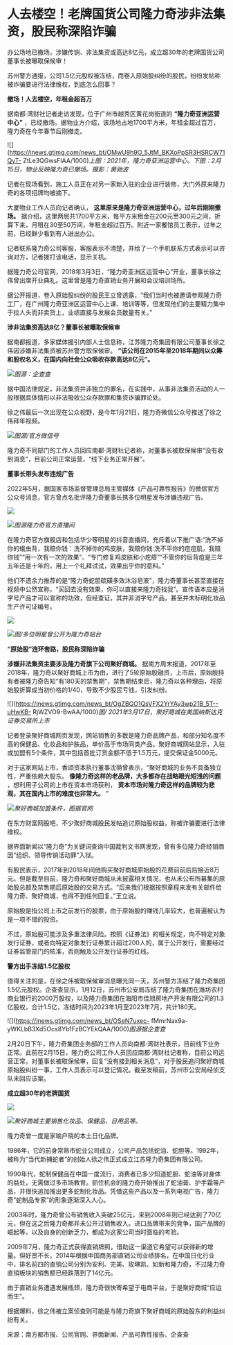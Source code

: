 # 人去楼空！老牌国货公司隆力奇涉非法集资，股民称深陷诈骗

办公场地已撤场，涉嫌传销、非法集资或高达8亿元，成立超30年的老牌国货公司董事长被曝取保候审！

苏州警方通报，公司1.5亿元股权被冻结，而卷入原始股纠纷的股民，纷纷发帖称被诈骗要进行法律维权，到底怎么回事？

**撤场！人去楼空，年租金超百万**

据南都·湾财社记者走访发现，位于广州市越秀区黄花岗街道的 **“隆力奇亚洲运营中心”**
，已经撤场。据物业方介绍，该场地占地1700平方米，年租金超过百万，隆力奇在今年春节后刚撤走。

![](https://inews.gtimg.com/news_bt/OMwU9h9O_5JtM_BKXoPpSR3HSRCW71QyT-
ZtLe3QGwsFIAA/1000)_上图：2021年，隆力奇亚洲运营中心。下图：2月15日，物业反映隆力奇已撤场。摄影：黄驰波_

记者在现场看到，施工人员正在对另一家新入驻的企业进行装修，大门外原来隆力奇的各项招牌均被摘下。

大厦物业工作人员向记者确认， **这里原来是隆力奇亚洲运营中心，过年后刚刚撤场。**
据介绍，这里两层共1700平方米，每平方米租金在200元至300元之间，折算下来，月租在30至50万间，年租金超过百万。附近一家餐馆员工表示，过年之前，已经鲜少看到有人进出办公。

记者联系隆力奇公司客服，客服表示不清楚，并给了一个手机联系方式表示可以咨询对方，记者拨打该电话，显示关机。

据隆力奇公司官网，2018年3月3日，“隆力奇亚洲区运营中心”开业，董事长徐之伟曾出席开业典礼。这里曾是隆力奇直销业务开展和会议培训场所。

据公开报道，卷入原始股纠纷的股民王立曾透露，“我们当时也被邀请参观隆力奇工厂，在广州隆力奇亚洲区运营中心上课、培训等等，但发现他们的主要精力集中于拉人头而非卖货上，业绩直接与发展会员数量有关。”

**涉非法集资高达8亿？董事长被曝取保候审**

据南都报道，多家媒体援引内部人士信息称，江苏隆力奇集团有限公司董事长徐之伟因涉嫌非法集资被苏州警方取保候审。
**“该公司在2015年至2018年期间以众筹和股权名义，在国内向社会公众吸收存款高达8亿元”。**

![](https://inews.gtimg.com/news_bt/Obck5aSpPbLSZxXjfn0pRWxBGyGbMXFsb1x7OfFUC4LoQAA/1000)_图源：企查查_

据中国法律规定，非法集资并非独立的罪名，在实践中，从事非法集资活动的人一般根据具体情形以非法吸收公众存款罪和集资诈骗罪论处。

徐之伟最后一次出现在公众视野，是今年1月21日，隆力奇微信公众号推送了徐之伟拜年视频。

![](https://inews.gtimg.com/news_bt/OOvHg7crbtW7hSlJDgJhyzffFs9jLLZtVxNbk_vty1VU8AA/1000)_图源/官方微信号_

隆力奇不同部门的工作人员回应南都·湾财社记者称，对董事长被取保候审“没有收到消息”，目前公司正常运营，“线下业务正常开展”。

**董事长带头发布违规广告**

2022年5月，据国家市场监督管理总局主管媒体《产品可靠性报告》的微信官方公众号消息，官方曾点名批评隆力奇董事长携多位明星发布涉嫌违规广告。

![](https://inews.gtimg.com/news_bt/OSSvzMclqRZ08p_Br06tzN3foZVrKKRkrPQObJF2lRdJMAA/1000)

![](https://inews.gtimg.com/news_bt/O3GgfAZlis_pNddoBKUQdyjYWBj3VUDm7eBHhfvAFaEPUAA/1000)_图源隆力奇官方直播间_

在隆力奇官方旗舰店和包括华少等明星的抖音直播间，充斥着以下推广语:“洗不掉你的蛾虫背，我赔你钱：洗不掉你的鸡皮肤，我赔你钱:洗不平你的痘痘肌，我赔你钱”“用一次有一次的效果”、“专门修复鸡皮肤和小疙瘩”“不管你的后背痘是三年五年还是十年的，用上一个礼拜试试，效果出乎你的意料。”

他们不遗余力推荐的是“隆力奇蛇胆硫磺多效沐浴皂液”，隆力奇董事长甚至直接在视频中公然宣称，“买回去没有效果，你可以直接来隆力奇找我”。宣传语本应是消字号产品才可以宣称的功效，但经查证，其并非消字号产品，甚至并未标明化妆品生产许可证编号。

![](https://inews.gtimg.com/news_bt/Oe_viY69yFhY3FV8NBBhPkTylNDyWboctryQcGTUYw2vcAA/1000)

![](https://inews.gtimg.com/news_bt/OGviIN4-CoQjSO6EnBBZbrhkhkY3AeE2oAqpRgyd9fuEsAA/1000)_图/多位明星曾公开为隆力奇站台_

**“原始股”连环套路，股民称深陷诈骗**

**涉嫌非法集资主要涉及隆力奇旗下公司聚好商城。**
据南方周末报道，2017年至2018年，隆力奇以聚好商城上市为由，进行了5轮原始股融资，上市后，原始股持有者被隆力奇告知“有180天的禁售期”，禁售期结束后，隆力奇以各种理由，将原始股折算成当初价格的1/40，导致不少股民亏钱，引发纠纷。

![](https://inews.gtimg.com/news_bt/OgZBGO1QsVFX2YrYAy3wp21B_5T--uHwKB-
RjWZVO9-BwAA/1000)_图/ 2021年3月17日，聚好商城在美国纳斯达克证券交易所上市_

记者登录聚好商城网页发现，网站销售的多数是隆力奇品牌产品，和部分知名度不高的保健品、化妆品和护肤品，单价高于市场同类产品。聚好商城网站显示，入驻或加盟有5个条件，其中包括首批订货金额不低于1.5万元，提交保证金5000元。

对于这家网站上市，香颂资本执行董事沈萌曾表示，“聚好商城的业务不具备独立性，严重依赖大股东。 **像隆力奇这样的老品牌，大多都存在战略眼光短浅的问题**
，想利用子公司的上市在资本市场获利， **资本市场对隆力奇这样的品牌较为悲观，其在国内上市的难度也非常大。** ”

![](https://inews.gtimg.com/news_bt/OSOAoB6EqqbRk-D6JRcTYUVGtnBof6jmdUmCm8JQwBZKQAA/1000)_聚好商城加盟条件，图据官网_

在东方财富网股吧，不少聚好商城股民发帖追讨原始股权益，称被诈骗要进行法律维权。

据界面新闻以“隆力奇”为关键词查询中国裁判文书网发现，曾有多位隆力奇经销商因“组织、领导传销活动罪”入狱。

有股民表示，2017年到2018年间他购买聚好商城原始股的花费前前后后接近8万元。但是截至目前，隆力奇和聚好商城从未披露相关情况，也从未公布所募集的原始股总额及禁售期后原始股的交易方式。“后来我们根据按照章程来发有关邮件给隆力奇、聚好商城，也得不到任何回复。”王立说。

原始股是指公司上市之前发行的股票，由于原始股的赚钱几率较大，也普遍被认为是一项不错的投资。

不过，原始股可能涉及多重法律风险。按照《证券法》的相关规定，向不特定对象发行证券，或者向特定对象发行证券累计超过200人的，属于公开发行，需要经过证券监管部门的核准，否则触及公开发行证券的红线。

**警方出手冻结1.5亿股权**

值得关注的是，在徐之伟被取保候审消息曝光同一天，苏州警方冻结了隆力奇集团1.5亿元股权。企查查显示，1月12日，苏州市公安局冻结了隆力奇集团在潍坊农村商业银行的2000万股权，以及隆力奇集团在海阳市佳旭房地产开发有限公司的1.3亿股权，合计1.5亿，冻结时间为2023年1月至2023年7月，共计180天。

![](https://inews.gtimg.com/news_bt/OSeN7uxec-
fMmrNax9a-yWKLbB3Xd5Ocs8Yb1FzBCYEkQAA/1000)_图源据企查查_

2月20日下午，隆力奇集团业务部的工作人员向南都·湾财社表示，目前线下业务正常。此前在2月15日，隆力奇公司工作人员回应南都·湾财社记者称，目前公司运营正常，对董事长被取保候审，回复“没有接到相关消息”，对于股民追问聚好商城原始股纠纷一事，工作人员表示可以登记情况。截至发稿前，苏州市公安局经侦支队未回应该案。

**成立超30年的老牌国货**

![](https://inews.gtimg.com/news_bt/OPzpvPkbdjhRbG0vaZgXwini6sd3R4bTkl7CxZTPlWJCMAA/1000)

![](https://inews.gtimg.com/news_bt/OTuMawaaoSWMGBupzkYrPpCE3SicByeggGYbUPNyTHkQoAA/1000)_聚好商城主要销售化妆品、保健品、日用品等。_

隆力奇曾一度是家喻户晓的本土日化品牌。

1986年，它的前身常熟市蛇业公司成立，公司产品包括蛇油、蛇胆等。1992年，被称为“当代新捕蛇者”的创始人徐之伟正式成立江苏隆力奇集团有限公司。

1990年代，蛇制保健品在中国一度流行，消费者已多少知道蛇胆、蛇油等对身体的益处，无需做过多市场教育。抓住机会的隆力奇开始推出了蛇油膏、护手霜等产品，并很快追加推出更多蛇制化妆品。凭借这些产品以及一系列电视广告，隆力奇“蛇制品专家”的形象逐渐深入人心。

2003年时，隆力奇曾公布销售收入突破25亿元，来到2008年则已经达到了70亿元，但在这之后隆力奇都并未公开过销售收入。进口品牌带来的竞争，国产品牌的崛起等，以及自身的创新乏力，都成为这家公司当时面临的考验。

2009年7月，隆力奇正式获得直销牌照，借助这一渠道它希望可以获得新的增量。但好景不长，2014年根据中国商务部直销公司业绩排名，在中国日化行业中，排名前四的直销公司分别为安利、完美、玫琳凯、如新和隆力奇，不过隆力奇直销板块的销售额已经跌落到了14亿元。

由于直销业务遭遇发展瓶颈，隆力奇很快寄希望于电商平台，于是聚好商城“应运而生”。

根据爆料，徐之伟被立案侦查则可能是与隆力奇旗下聚好商城的原始股东的利益纠纷有关。

来源：南方都市报、公司官网、界面新闻、产品可靠性报告、企查查

